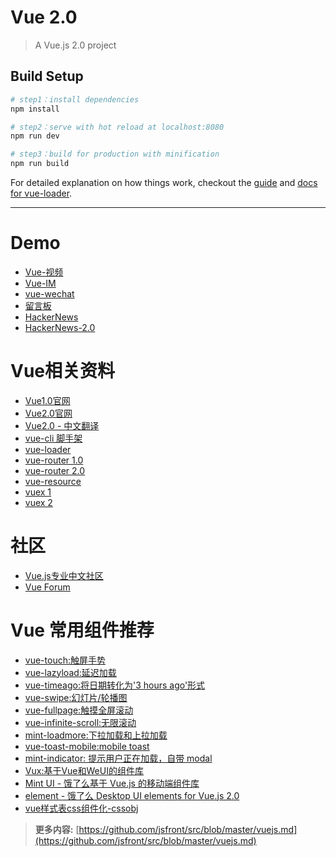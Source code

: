# Vue 2.0

> A Vue.js 2.0 project

## Build Setup

``` bash
# step1：install dependencies
npm install

# step2：serve with hot reload at localhost:8080
npm run dev

# step3：build for production with minification
npm run build
```

For detailed explanation on how things work, checkout the [guide](http://vuejs-templates.github.io/webpack/) and [docs for vue-loader](http://vuejs.github.io/vue-loader).

---

# Demo
- [Vue-视频](https://github.com/MrLeo/vue-demo)
- [Vue-IM](https://github.com/MrLeo/vue-im-demo)
- [vue-wechat](https://github.com/useryangtao/vue-wechat)
- [留言板](https://github.com/kenberkeley/vue-demo)
- [HackerNews](https://github.com/vuejs/vue-hackernews)
- [HackerNews-2.0](https://github.com/vuejs/vue-hackernews-2.0)

# Vue相关资料
- [Vue1.0官网](http://cn.vuejs.org/)
- [Vue2.0官网](http://vuejs.org/)
- [Vue2.0 - 中文翻译](http://vuefe.cn/)
- [vue-cli 脚手架](https://github.com/vuejs/vue-cli)
- [vue-loader](http://vue-loader.vuejs.org/en/index.html)
- [vue-router 1.0](https://github.com/vuejs/vue-router/tree/1.0/docs)
- [vue-router 2.0](http://router.vuejs.org/zh-cn/index.html)
- [vue-resource](https://github.com/vuejs/vue-resource/tree/master/docs)
- [vuex 1](https://github.com/vuejs/vuex)
- [vuex 2](http://vuex.vuejs.org/en/index.html)

# 社区
- [Vue.js专业中文社区](http://vue-js.com/)
- [Vue Forum](http://forum.vuejs.org/)

# Vue 常用组件推荐
- [vue-touch:触屏手势](https://github.com/vuejs/vue-touch)
- [vue-lazyload:延迟加载](https://github.com/hilongjw/vue-lazyload)
- [vue-timeago:将日期转化为'3 hours ago'形式](https://github.com/egoist/vue-timeago)
- [vue-swipe:幻灯片/轮播图](https://github.com/ElemeFE/vue-swipe)
- [vue-fullpage:触摸全屏滚动](https://github.com/wendaosanshou/vue-fullpage)
- [vue-infinite-scroll:无限滚动](https://github.com/ElemeFE/vue-infinite-scroll)
- [mint-loadmore:下拉加载和上拉加载](https://github.com/mint-ui/mint-loadmore)
- [vue-toast-mobile:mobile toast](https://github.com/ElemeFE/vue-toast-mobile)
- [mint-indicator: 提示用户正在加载，自带 modal](https://github.com/mint-ui/mint-indicator)
- [Vux:基于Vue和WeUI的组件库](https://vuxjs.gitbooks.io/vux/content/)
- [Mint UI - 饿了么基于 Vue.js 的移动端组件库](http://mint-ui.github.io/#!/zh-cn)
- [element - 饿了么 Desktop UI elements for Vue.js 2.0](https://github.com/ElemeFE/element)
- [vue样式表css组件化-cssobj](https://github.com/cssobj/cssobj)


> **更多内容:** 
> [https://github.com/jsfront/src/blob/master/vuejs.md](https://github.com/jsfront/src/blob/master/vuejs.md)